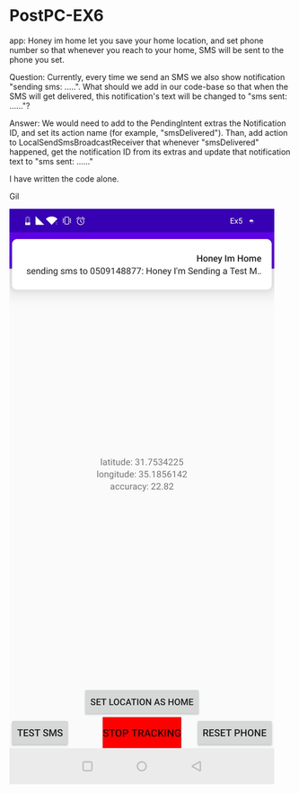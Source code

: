 # PostPC-EX6

app:
Honey im home let you save your home location, and set phone number so that whenever you reach to
your home, SMS will be sent to the phone you set.

Question:
Currently, every time we send an SMS we also show notification "sending sms: .....".
What should we add in our code-base so that when the SMS will get delivered, this notification's text will be changed to "sms sent: ......"?

Answer:
We would need to add to the PendingIntent extras the Notification ID, and set its action name (for example, "smsDelivered").
Than, add action to LocalSendSmsBroadcastReceiver that whenever "smsDelivered" happened, get the notification ID
from its extras and update that notification text to "sms sent: ......"

I have written the code alone.

Gil

![alt text](/screenshot.png)